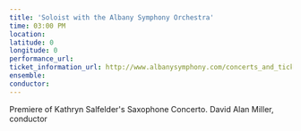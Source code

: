 ```yaml
---
title: 'Soloist with the Albany Symphony Orchestra'
time: 03:00 PM
location: 
latitude: 0
longitude: 0
performance_url: 
ticket_information_url: http://www.albanysymphony.com/concerts_and_tickets/event_details.cfm?ID=69
ensemble: 
conductor: 
---
```

Premiere of Kathryn Salfelder's Saxophone Concerto.  David Alan Miller, conductor